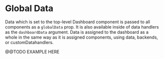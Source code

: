 # Global Data

Data which is set to the top-level Dashboard component is passed to all components as a `globalData` prop. It is also available inside of data handlers as the `dashboardData` argument. Data is assigned to the dashboard as a whole in the same way as it is assigned components, using data, backends, or customDatahandlers.

@@TODO EXAMPLE HERE
